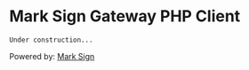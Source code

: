 # Mark Sign Gateway PHP Client

```
Under construction...
```

Powered by: [Mark Sign](https://marksign.lt/)

